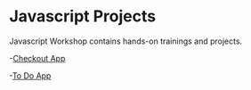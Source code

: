 # Javascript Projects

Javascript Workshop contains hands-on trainings and projects.

-[Checkout App](./001_Checkout_Page/README.md)

-[To Do App](./002-To-Do-App/README.md)


